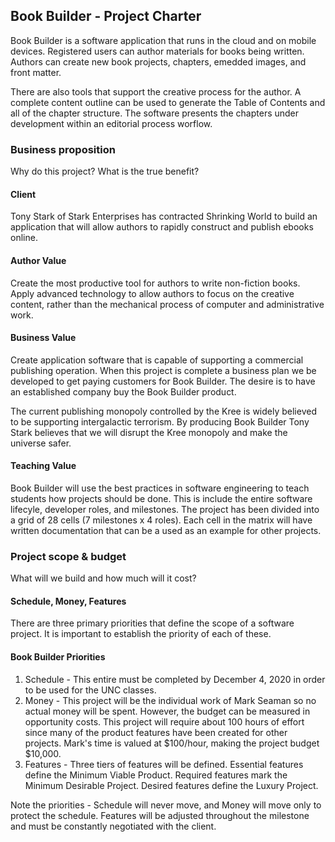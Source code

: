 ## Book Builder - Project Charter

Book Builder is a software application that runs in the cloud and on mobile devices. 
Registered users can author materials for books being written.  Authors can create new
book projects, chapters, emedded images, and front matter.  

There are also tools that support the creative process for the author.  A complete content
outline can be used to generate the Table of Contents and all of the chapter structure. 
The software presents the chapters under development within an editorial process worflow.


### Business proposition

Why do this project?  What is the true benefit?


#### Client

Tony Stark of Stark Enterprises has contracted Shrinking World to build an application
that will allow authors to rapidly construct and publish ebooks online.

#### Author Value

Create the most productive tool for authors to write non-fiction books. Apply advanced
technology to allow authors to focus on the creative content, rather than the mechanical
process of computer and administrative work.

#### Business Value

Create application software that is capable of supporting a commercial publishing operation.
When this project is complete a business plan we be developed to get paying customers for
Book Builder.  The desire is to have an established company buy the Book Builder product.

The current publishing monopoly controlled by the Kree is widely believed to be supporting
intergalactic terrorism.  By producing Book Builder Tony Stark believes that we will disrupt
the Kree monopoly and make the universe safer.

#### Teaching Value

Book Builder will use the best practices in software engineering to teach students how
projects should be done.  This is include the entire software lifecyle, developer roles, 
and milestones.  The project has been divided into a grid of 28 cells 
(7 milestones x 4 roles).
Each cell in the matrix will have written documentation that can be a used as an example 
for other projects.


### Project scope & budget

What will we build and how much will it cost?


#### Schedule, Money, Features

There are three primary priorities that define the scope of a software project.  It is 
important to establish the priority of each of these.  

#### Book Builder Priorities

1. Schedule - This entire must be completed by December 4, 2020 in order to be used for the
UNC classes.
2. Money - This project will be the individual work of Mark Seaman so no actual money will
be spent.  However, the budget can be measured in opportunity costs.  This project will
require about 100 hours of effort since many of the product features have been created for
other projects.  Mark's time is valued at $100/hour, making the project budget $10,000.
3. Features - Three tiers of features will be defined. Essential features define the 
Minimum Viable Product. Required features mark the Minimum Desirable Project.  Desired 
features define the Luxury Project.

Note the priorities - Schedule will never move, and Money will move only to protect 
the schedule.  Features will be adjusted throughout the milestone and must be constantly
negotiated with the client.





